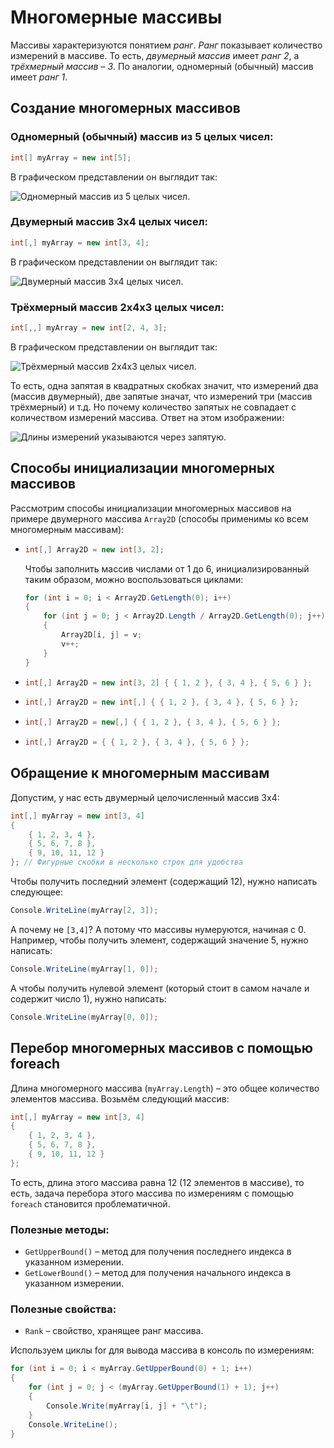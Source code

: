 ﻿# Многомерные массивы

Массивы характеризуются понятием *ранг*. *Ранг* показывает количество измерений в массиве. То есть, *двумерный массив* имеет *ранг 2*, а *трёхмерный массив* – *3*. По аналогии, одномерный (обычный) массив имеет *ранг 1*.

## Создание многомерных массивов

### Одномерный (обычный) массив из 5 целых чисел:
```csharp
int[] myArray = new int[5];
```

В графическом представлении он выглядит так:

![Одномерный массив из 5 целых чисел.](https://github.com/shuryak/csharp-learning/blob/master/Images%20for%20README/1D.png?raw=true)

### Двумерный массив 3x4 целых чисел:

```csharp
int[,] myArray = new int[3, 4];
```

В графическом представлении он выглядит так:

![Двумерный массив 3x4 целых чисел.](https://github.com/shuryak/csharp-learning/blob/master/Images%20for%20README/2D.png?raw=true)

### Трёхмерный массив 2x4x3 целых чисел:

```csharp
int[,,] myArray = new int[2, 4, 3];
```

В графическом представлении он выглядит так:

![Трёхмерный массив 2x4x3 целых чисел.](https://github.com/shuryak/csharp-learning/blob/master/Images%20for%20README/3D.png?raw=true)

То есть, одна запятая в квадратных скобках значит, что измерений два (массив двумерный), две запятые значат, что измерений три (массив трёхмерный) и т.д. Но почему количество запятых не совпадает с количеством измерений массива. Ответ на этом изображении:

![Длины измерений указываются через запятую.](https://github.com/shuryak/csharp-learning/blob/master/Images%20for%20README/commas.png?raw=true)

## Способы инициализации многомерных массивов

Рассмотрим способы инициализации многомерных массивов на примере двумерного массива `Array2D` (способы применимы ко всем многомерным массивам):

 - ```csharp
   int[,] Array2D = new int[3, 2];
   ```
	Чтобы заполнить массив числами от 1 до 6, инициализированный таким образом, можно воспользоваться циклами:
    
	```csharp
	for (int i = 0; i < Array2D.GetLength(0); i++)
    {
        for (int j = 0; j < Array2D.Length / Array2D.GetLength(0); j++)
        {
            Array2D[i, j] = v;
            v++;
        }
	}
	```

 - ```csharp
   int[,] Array2D = new int[3, 2] { { 1, 2 }, { 3, 4 }, { 5, 6 } };
   ```
 - ```csharp
   int[,] Array2D = new int[,] { { 1, 2 }, { 3, 4 }, { 5, 6 } };
   ```
 - ```csharp
   int[,] Array2D = new[,] { { 1, 2 }, { 3, 4 }, { 5, 6 } };
   ```
 - ```csharp
   int[,] Array2D = { { 1, 2 }, { 3, 4 }, { 5, 6 } };
   ```

## Обращение к многомерным массивам

Допустим, у нас есть двумерный целочисленный массив 3x4:

```csharp
int[,] myArray = new int[3, 4]
{
    { 1, 2, 3, 4 },
    { 5, 6, 7, 8 },
    { 9, 10, 11, 12 }
}; // Фигурные скобки в несколько строк для удобства
```

Чтобы получить последний элемент (содержащий 12), нужно написать следующее:

```csharp
Console.WriteLine(myArray[2, 3]);
```

А почему не `[3,4]`? А потому что массивы нумеруются, начиная с 0.
Например, чтобы получить элемент, содержащий значение 5, нужно написать:

```csharp
Console.WriteLine(myArray[1, 0]);
```

А чтобы получить нулевой элемент (который стоит в самом начале и содержит число 1), нужно написать:

```csharp
Console.WriteLine(myArray[0, 0]);
```

## Перебор многомерных массивов с помощью foreach

Длина многомерного массива (`myArray.Length`) – это общее количество элементов массива.
Возьмём следующий массив: 

```csharp
int[,] myArray = new int[3, 4]
{
    { 1, 2, 3, 4 },
    { 5, 6, 7, 8 },
    { 9, 10, 11, 12 }
};
```

То есть, длина этого массива равна 12 (12 элементов в массиве), то есть, задача перебора этого массива по измерениям с помощью `foreach` становится проблематичной.

### Полезные методы:

 - `GetUpperBound()` – метод для получения последнего индекса в указанном измерении.
 - `GetLowerBound()` – метод для получения начального индекса в указанном измерении.

### Полезные свойства:

 - `Rank` – свойство, хранящее ранг массива.

Используем циклы for для вывода массива в консоль по измерениям:

```csharp
for (int i = 0; i < myArray.GetUpperBound(0) + 1; i++)
{
    for (int j = 0; j < (myArray.GetUpperBound(1) + 1); j++)
    {
        Console.Write(myArray[i, j] + "\t");
    }
    Console.WriteLine();
}
```